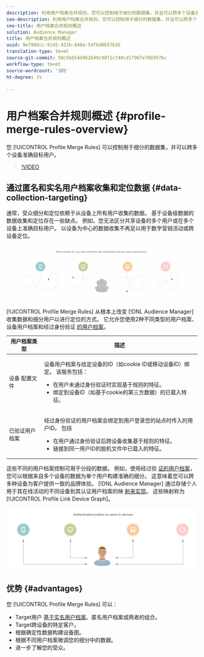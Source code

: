 ```yaml
---
description: 利用用户档案合并规则，您可以控制用于细分的数据集，并且可以跨多个设备准确目标人。
seo-description: 利用用户档案合并规则，您可以控制用于细分的数据集，并且可以跨多个设备准确目标人。
seo-title: 用户档案合并规则概述
solution: Audience Manager
title: 用户档案合并规则概述
uuid: 9e7988cc-9145-432b-840a-54fbd8657b3b
translation-type: tm+mt
source-git-commit: 50c5b654d962649c98f1c740cd17967e70b957bc
workflow-type: tm+mt
source-wordcount: '385'
ht-degree: 1%

---
```



# 用户档案合并规则概述 {#profile-merge-rules-overview}

您 [!UICONTROL Profile Merge Rules] 可以控制用于细分的数据集，并可以跨多个设备准确目标用户。

>[!VIDEO](https://video.tv.adobe.com/v/28974)

## 通过匿名和实名用户档案收集和定位数据 {#data-collection-targeting}

通常，受众细分和定位依赖于从设备上所有用户收集的数据。 基于设备级数据的数据收集和定位存在一些缺点。 例如，您无法区分共享设备的多个用户或在多个设备上准确目标用户。 以设备为中心的数据收集不再足以用于数字营销活动或跨设备定位。

![](assets/unauthenticated2.png)

[!UICONTROL Profile Merge Rules] 从根本上改变 [!DNL Audience Manager] 收集数据和细分用户以进行定位的方式。 它允许您使用2种不同类型的用户档案、设备用户档案和经过身份验证 [的用户档案](../../reference/visitor-authentication-states.md)。

<table id="table_CE98C0E32A964B27804736A896233869"> 
 <thead> 
  <tr> 
   <th colname="col1" class="entry"> 用户档案类型 </th> 
   <th colname="col2" class="entry"> 描述 </th> 
  </tr> 
 </thead>
 <tbody> 
  <tr> 
   <td colname="col1"> 设备 配置文件 </td> 
   <td colname="col2"> <p>设备用户档案与给定设备的ID（如cookie ID或移动设备ID）绑定。 该服务包括： </p> <p>
     <ul id="ul_0420875DE65E44FFAC76E0DD205CFEC4"> 
      <li id="li_044AD85C644A41FB8EF48164BAC0CE34">在用户未通过身份验证时实现基于规则的特征。 </li> 
      <li id="li_984D9790A6984139AFCFC2DFE4DF1BFC">绑定到设备ID（如基于cookie的第三方数据）的已载入特征。 </li>
     </ul> </p> </td>
  </tr>
  <tr> 
   <td colname="col1"> 已验证用户档案 </td> 
   <td colname="col2"> <p>经过身份验证的用户档案会绑定到用户登录您的站点时传入的用户ID。 包括 </p>
    <ul id="ul_18319CAA875148DBAE095134D42637B3"> 
     <li id="li_E24BD33E049849E5A594B0750F530475">在用户通过身份验证后跨设备收集基于规则的特征。 </li>
     <li id="li_531AC9E0EC9D45108457FEC8E8D4E66C">链接到同一用户ID的脱机文件中已载入的特征。 </li>
    </ul> </td>
  </tr>
 </tbody>
</table>

这些不同的用户档案控制可用于分段的数据。 例如，使用经过验 [证的用户档案](../../reference/visitor-authentication-states.md)，您可以根据来自多个设备的数据为单个用户构建准确的细分。 这意味着您可以跨多种设备为客户提供一致的品牌体验。 [!DNL Audience Manager] 通过存储个人用于其在线活动的不同设备到其认证用户档案的映 [射来实现](../../reference/visitor-authentication-states.md)。 这些映射称为 [!UICONTROL Profile Link Device Graph]。

![](assets/authenticated2.png)

## 优势 {#advantages}

您 [!UICONTROL Profile Merge Rules] 可以：

* Target用户 [基于实名用户档案](../../reference/visitor-authentication-states.md)、匿名用户档案或两者的组合。
* Target跨设备的特定客户。
* 根据确定性数据构建设备图。
* 根据不同用户档案微调您的细分中的数据。
* 进一步了解您的受众。

